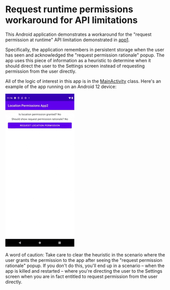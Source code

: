 # Request runtime permissions workaround for API limitations

This Android application demonstrates a workaround for the "request permission at runtime" API
limitation demonstrated in [app1](../app1).

Specifically, the application remembers in persistent storage when the user has seen and
acknowledged the "request permission rationale" popup. The app uses this piece of information as a
heuristic to determine when it should direct the user to the Settings screen instead of requesting
permission from the user directly.

All of the logic of interest in this app is in the [MainActivity](src/main/java/com/tazkiyatech/app/MainActivity.kt) class.
Here's an example of the app running on an Android 12 device:

![Demo of application](demo.gif)

A word of caution: Take care to clear the heuristic in the scenario where the user grants the
permission to the app after seeing the "request permission rationale" popup. If you don't do this,
you'll end up in a scenario – when the app is killed and restarted – where you're directing the user
to the Settings screen when you are in fact entitled to request permission from the user directly.
